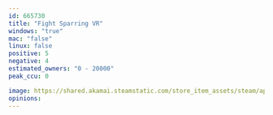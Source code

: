 ```yaml
---
id: 665730
title: "Fight Sparring VR"
windows: "true"
mac: "false"
linux: false
positive: 5
negative: 4
estimated_owners: "0 - 20000"
peak_ccu: 0

image: https://shared.akamai.steamstatic.com/store_item_assets/steam/apps/665730/header.jpg?t=1500937801
opinions:
---
```

